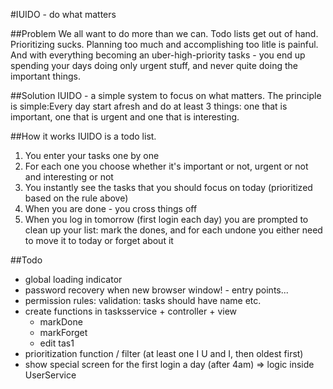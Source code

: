 #IUIDO - do what matters

##Problem
We all want to do more than we can.
Todo lists get out of hand. Prioritizing sucks. Planning too much and accomplishing too litle is painful. And with everything becoming an uber-high-priority tasks - you end up spending your days doing only urgent stuff, and never quite doing the important things.

##Solution
IUIDO - a simple system to focus on what matters. The principle is simple:Every day start afresh and do at least 3 things: one that is important, one that is urgent and one that is interesting.

##How it works
IUIDO is a todo list.
1. You enter your tasks one by one
2. For each one you choose whether it's important or not, urgent or not and interesting or not
3. You instantly see the tasks that you should focus on today (prioritized based on the rule above)
4. When you are done - you cross things off
5. When you log in tomorrow (first login each day) you are prompted to clean up your list: mark the dones, and for each undone you either need to move it to today or forget about it

##Todo
* global loading indicator
* password recovery when new browser window! - entry points...
* permission rules:
    validation: tasks should have name etc.
* create functions in tasksservice + controller + view
    - markDone
    - markForget
    - edit tas1
* prioritization function / filter (at least one I U and I, then oldest first)
* show special screen for the first login a day (after 4am) => logic inside UserService
